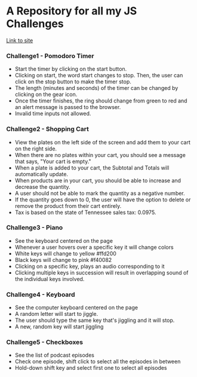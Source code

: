 # A Repository for all my JS Challenges

[Link to site](https://shardon889.github.io/JS-Challenges/)

### Challenge1 - Pomodoro Timer

- Start the timer by clicking on the start button.
- Clicking on start, the word start changes to stop. Then, the user can click
  on the stop button to make the timer stop.
- The length (minutes and seconds) of the timer can be changed by clicking
  on the gear icon.
- Once the timer finishes, the ring should change from green to red and an
  alert message is passed to the browser.
- Invalid time inputs not allowed.

### Challenge2 - Shopping Cart

- View the plates on the left side of the screen and add them to your cart on the right side.
- When there are no plates within your cart, you should see a message that says, "Your cart is empty."
- When a plate is added to your cart, the Subtotal and Totals will automatically update.
- When products are in your cart, you should be able to increase and decrease the quantity.
- A user should not be able to mark the quantity as a negative number.
- If the quantity goes down to 0, the user will have the option to delete or remove the product from their cart entirely.
- Tax is based on the state of Tennessee sales tax: 0.0975.

### Challenge3 - Piano

- See the keyboard centered on the page
- Whenever a user hovers over a specific key it will change colors
- White keys will change to yellow #ffd200
- Black keys will change to pink #f40082
- Clicking on a specific key, plays an audio corresponding to it
- Clicking multiple keys in succession will result in overlapping sound of the individual keys involved.

### Challenge4 - Keyboard

- See the computer keyboard centered on the page
- A random letter will start to jiggle.
- The user should type the same key that's jiggling and it will stop.
- A new, random key will start jiggling

### Challenge5 - Checkboxes

- See the list of podcast episodes
- Check one episode, shift click to select all the episodes in between
- Hold-down shift key and select first one to select all episodes
